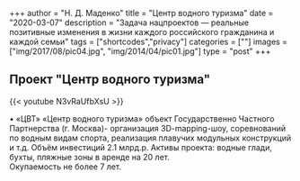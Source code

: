+++
author = "Н. Д. Маденко"
title = "Центр водного туризма"
date = "2020-03-07"
description = "Задача нацпроектов — реальные позитивные изменения в жизни каждого российского гражданина и каждой семьи"
tags = ["shortcodes","privacy"]
categories = [""]
images = ["img/2017/08/pic04.jpg", "img/2014/04/pic01.jpg"]
type = "post"
+++

## Проект "Центр водного туризма"


{{< youtube N3vRaUfbXsU >}}

•	«ЦВТ» «Центр водного туризма» объект Государственно Частного Партнерства (г. Москва)- организация 3D-mapping-шоу, соревнований по водным видам спорта, реализация плавучих модульных конструкций и т.д. 
Объём инвестиций 2.1 млрд.р. Активы проекта: водные глади, бухты, пляжные зоны в аренде на 20 лет.  
Окупаемость не более 7 лет. 


